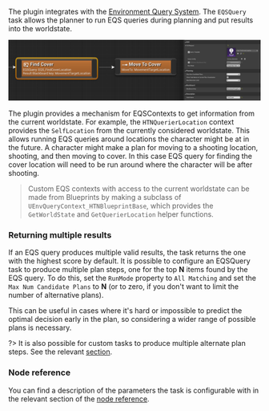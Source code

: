 
The plugin integrates with the [Environment Query System](https://docs.unrealengine.com/en-US/Engine/ArtificialIntelligence/EQS/index.html). The `EQSQuery` task allows the planner to run EQS queries during planning and put results into the worldstate. 

![EQSQuery node in an HTN](_media/eqsquery-node.png ':size=1200')

The plugin provides a mechanism for EQSContexts to get information from the current worldstate. For example, the `HTNQuerierLocation` context provides the `SelfLocation` from the currently considered worldstate. This allows running EQS queries around locations the character might be at in the future. A character might make a plan for moving to a shooting location, shooting, and then moving to cover. In this case EQS query for finding the cover location will need to be run around where the character will be after shooting.

> Custom EQS contexts with access to the current worldstate can be made from Blueprints by making a subclass of `UEnvQueryContext_HTNBlueprintBase`, which provides the `GetWorldState` and `GetQuerierLocation` helper functions.

### Returning multiple results

If an EQS query produces multiple valid results, the task returns the one with the highest score by default. 
It is possible to configure an EQSQuery task to produce multiple plan steps, one for the top **N** items found by the EQS query. To do this, set the `RunMode` property to `All Matching` and set the `Max Num Candidate Plans` to **N** (or to zero, if you don't want to limit the number of alternative plans).

This can be useful in cases where it's hard or impossible to predict the optimal decision early in the plan, so considering a wider range of possible plans is necessary.

?> It is also possible for custom tasks to produce multiple alternate plan steps. See the relevant [section](task?id=planning).

### Node reference

You can find a description of the parameters the task is configurable with in the relevant section of the [node reference](node-reference?id=eqs-query).